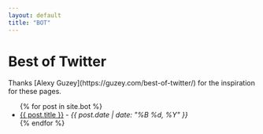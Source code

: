 ```yaml
---
layout: default
title: "BOT"
---
```


<h1>Best of Twitter</h1>
Thanks [Alexy Guzey](https://guzey.com/best-of-twitter/) for the inspiration for these pages.
<ul>
  {% for post in site.bot %}
    <li>
      <a href="{{ site.baseurl }}{{ post.url }}">{{ post.title }}</a> - 
      <em>{{ post.date | date: "%B %d, %Y" }}</em>
    </li>
  {% endfor %}
</ul>
